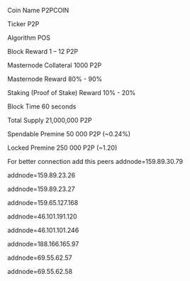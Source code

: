 Coin Name	 P2PCOIN

Ticker	 P2P

Algorithm	 POS

Block Reward	 1 – 12 P2P

Masternode Collateral	 1000 P2P

Masternode Reward	 80% - 90%

Staking (Proof of Stake) Reward	 10% - 20%

Block Time	 60 seconds

Total Supply 	21,000,000 P2P

Spendable Premine	50 000 P2P (~0.24%)

Locked Premine	250 000 P2P (~1.20)

For better connection add this peers
addnode=159.89.30.79

addnode=159.89.23.26

addnode=159.89.23.27

addnode=159.65.127.168

addnode=46.101.191.120

addnode=46.101.101.246

addnode=188.166.165.97

addnode=69.55.62.57

addnode=69.55.62.58

